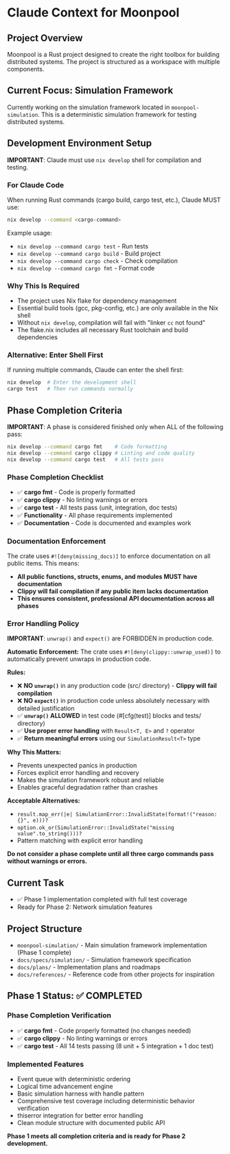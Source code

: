 # Claude Context for Moonpool

## Project Overview
Moonpool is a Rust project designed to create the right toolbox for building distributed systems. The project is structured as a workspace with multiple components.

## Current Focus: Simulation Framework
Currently working on the simulation framework located in `moonpool-simulation`. This is a deterministic simulation framework for testing distributed systems.

## Development Environment Setup

**IMPORTANT**: Claude must use `nix develop` shell for compilation and testing.

### For Claude Code
When running Rust commands (cargo build, cargo test, etc.), Claude MUST use:
```bash
nix develop --command <cargo-command>
```

Example usage:
- `nix develop --command cargo test` - Run tests
- `nix develop --command cargo build` - Build project
- `nix develop --command cargo check` - Check compilation
- `nix develop --command cargo fmt` - Format code

### Why This Is Required
- The project uses Nix flake for dependency management
- Essential build tools (gcc, pkg-config, etc.) are only available in the Nix shell
- Without `nix develop`, compilation will fail with "linker `cc` not found"
- The flake.nix includes all necessary Rust toolchain and build dependencies

### Alternative: Enter Shell First
If running multiple commands, Claude can enter the shell first:
```bash
nix develop  # Enter the development shell
cargo test   # Then run commands normally
```

## Phase Completion Criteria

**IMPORTANT**: A phase is considered finished only when ALL of the following pass:

```bash
nix develop --command cargo fmt    # Code formatting
nix develop --command cargo clippy # Linting and code quality
nix develop --command cargo test   # All tests pass
```

### Phase Completion Checklist
- ✅ **cargo fmt** - Code is properly formatted
- ✅ **cargo clippy** - No linting warnings or errors  
- ✅ **cargo test** - All tests pass (unit, integration, doc tests)
- ✅ **Functionality** - All phase requirements implemented
- ✅ **Documentation** - Code is documented and examples work

### Documentation Enforcement
The crate uses `#![deny(missing_docs)]` to enforce documentation on all public items. This means:
- **All public functions, structs, enums, and modules MUST have documentation**
- **Clippy will fail compilation if any public item lacks documentation**
- **This ensures consistent, professional API documentation across all phases**

### Error Handling Policy
**IMPORTANT**: `unwrap()` and `expect()` are FORBIDDEN in production code.

**Automatic Enforcement:**
The crate uses `#![deny(clippy::unwrap_used)]` to automatically prevent unwraps in production code.

**Rules:**
- ❌ **NO `unwrap()`** in any production code (src/ directory) - **Clippy will fail compilation**
- ❌ **NO `expect()`** in production code unless absolutely necessary with detailed justification
- ✅ **`unwrap()` ALLOWED** in test code (#[cfg(test)] blocks and tests/ directory)
- ✅ **Use proper error handling** with `Result<T, E>` and `?` operator
- ✅ **Return meaningful errors** using our `SimulationResult<T>` type

**Why This Matters:**
- Prevents unexpected panics in production
- Forces explicit error handling and recovery
- Makes the simulation framework robust and reliable
- Enables graceful degradation rather than crashes

**Acceptable Alternatives:**
- `result.map_err(|e| SimulationError::InvalidState(format!("reason: {}", e)))?`
- `option.ok_or(SimulationError::InvalidState("missing value".to_string()))?`
- Pattern matching with explicit error handling

**Do not consider a phase complete until all three cargo commands pass without warnings or errors.**

## Current Task
- ✅ Phase 1 implementation completed with full test coverage
- Ready for Phase 2: Network simulation features

## Project Structure
- `moonpool-simulation/` - Main simulation framework implementation (Phase 1 complete)
- `docs/specs/simulation/` - Simulation framework specification
- `docs/plans/` - Implementation plans and roadmaps
- `docs/references/` - Reference code from other projects for inspiration

## Phase 1 Status: ✅ COMPLETED

### Phase Completion Verification
- ✅ **cargo fmt** - Code properly formatted (no changes needed)
- ✅ **cargo clippy** - No linting warnings or errors
- ✅ **cargo test** - All 14 tests passing (8 unit + 5 integration + 1 doc test)

### Implemented Features
- Event queue with deterministic ordering
- Logical time advancement engine
- Basic simulation harness with handle pattern
- Comprehensive test coverage including deterministic behavior verification
- thiserror integration for better error handling
- Clean module structure with documented public API

**Phase 1 meets all completion criteria and is ready for Phase 2 development.**